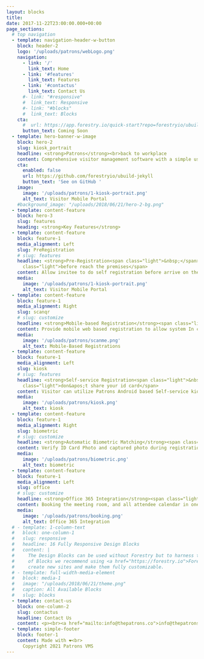 ```yaml
---
layout: blocks
title:
date: 2017-11-22T23:00:00.000+00:00
page_sections:
  # top navigation
  - template: navigation-header-w-button
    block: header-2
    logo: '/uploads/patrons/webLogo.png'
    navigation:
      - link: '/'
        link_text: Home
      - link: '#features'
        link_text: Features
      - link: '#contactus'
        link_text: Contact Us
      #- link: "#responsive"
      #  link_text: Responsive
      #- link: "#blocks"
      #  link_text: Blocks
    cta:
      #  url: https://app.forestry.io/quick-start?repo=forestryio/ubuild-jekyll&provider=github&engine=jekyll
      button_text: Coming Soon
  - template: hero-banner-w-image
    block: hero-2
    slug: kiosk_portrait
    headline: <strong>Patrons</strong><br>back to workplace
    content: Comprehensive visitor management software with a simple user experience and focus on reducing contact with any hardware on the building premises.
    cta:
      enabled: false
      url: https://github.com/forestryio/ubuild-jekyll
      button_text: 'See on GitHub '
    image:
      image: '/uploads/patrons/1-kiosk-portrait.png'
      alt_text: Visitor Mobile Portal
    #background_image: "/uploads/2018/06/21/hero-2-bg.png"
  - template: content-feature
    block: hero-3
    slug: features
    heading: <strong>Key Features</strong>
  - template: content-feature
    block: feature-1
    media_alignment: Left
    slug: PreRegistration
    # slug: features
    headline: <strong>Pre-Registration<span class="light">&nbsp;</span></strong><span
      class="light">before reach the premises</span>
    content: Allow invitee to do self registration before arrive on the building to reduce the queue in registration area
    media:
      image: '/uploads/patrons/1-kiosk-portrait.png'
      alt_text: Visitor Mobile Portal
  - template: content-feature
    block: feature-1
    media_alignment: Right
    slug: scanqr
    # slug: customize
    headline: <strong>Mobile-based Registration</strong><span class="light">&nbsp;by scan the QR Code</span>
    content: Provide mobile web based registration to allow system In current Covid-19 pandemic reducing contact on registration process will be the best
    media:
      image: '/uploads/patrons/scanme.png'
      alt_text: Mobile-Based Registrations
  - template: content-feature
    block: feature-1
    media_alignment: Left
    slug: kiosk
    # slug: features
    headline: <strong>Self-service Registration<span class="light">&nbsp;</span></strong><span
      class="light">don&apos;t share your id card</span>
    content: Visitor can utilize Patrons Android based Self-service kiosk to do visitor registration
    media:
      image: '/uploads/patrons/kiosk.png'
      alt_text: kiosk
  - template: content-feature
    block: feature-1
    media_alignment: Right
    slug: biometric
    # slug: customize
    headline: <strong>Automatic Biometric Matching</strong><span class="light">&nbsp;to avoid queue</span>
    content: Verify ID Card Photo and captured photo during registration process
    media:
      image: '/uploads/patrons/biometric.png'
      alt_text: biometric
  - template: content-feature
    block: feature-1
    media_alignment: Left
    slug: office
    # slug: customize
    headline: <strong>Office 365 Integration</strong><span class="light">&nbsp;seamless booking</span>
    content: Booking the meeting room, and all attendee calendar in one action
    media:
      image: '/uploads/patrons/booking.png'
      alt_text: Office 365 Integration
  # - template: 1-column-text
  #   block: one-column-1
  #   slug: responsive
  #   headline: 16 Fully Responsive Design Blocks
  #   content: |
  #     The Design Blocks can be used without Forestry but to harness the power
  #     of Blocks we recommend using <a href="https://forestry.io">Forestry</a>. Once the site is imported you can immediately
  #     create new sites and make them fully customizable.
  # - template: full-width-media-element
  #   block: media-1
  #   image: "/uploads/2018/06/21/theme.png"
  #   caption: All Available Blocks
  #   slug: blocks
  - template: contact-us
    block: one-column-2
    slug: contactus
    headline: Contact Us
    content: <p><br><a href="mailto:info@thepatrons.co">info@thepatrons.co</a></p>
  - template: simple-footer
    block: footer-1
    content: Made with ❤︎<br>
      Copyright 2021 Patrons VMS  
---
```

